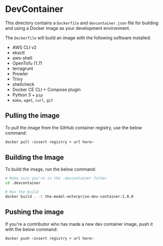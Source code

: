 # DevContainer
This directory contains a `Dockerfile` and `devcontainer.json` file for building and using a Docker image as your development environment.

The `Dockerfile` will build an image with the following software installed:
- AWS CLI v2
- eksctl
- aws-shell
- OpenTofu (1.7)
- terragrunt
- Prowler
- Trivy
- shellcheck
- Docker CE CLI + Compose plugin
- Python 3 + `pip`
- `make`, `wget`, `curl`, `git`


## Pulling the image
To pull the image from the GitHub container registry, use the below command:
```bash
docker pull <insert registry + url here>
```

## Building the Image
To build the image, run the below command:
```bash
# Make sure you're in the .devcontainer folder
cd .devcontainer

# Run the build
docker build . -t the-model-enterprise-dev-container:1.0.0
```

## Pushing the image
If you're a contributor who has made a new dev container image, push it with the below command:
```bash
docker push <insert registry + url here>
```